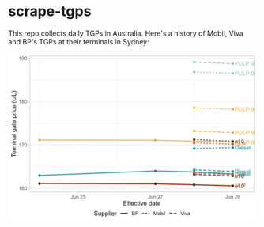 # scrape-tgps

This repo collects daily TGPs in Australia. Here's a history of Mobil, Viva and BP's TGPs at their terminals in Sydney:

![BP, Viva, Mobil TGP at Sydney terminals](figures/png/bp.png)